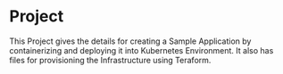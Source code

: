 # Project
This Project gives the details for creating a Sample Application by containerizing  and deploying it into Kubernetes Environment. It also has files for provisioning  the Infrastructure using Teraform.
